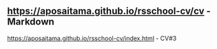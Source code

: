 https://aposaitama.github.io/rsschool-cv/cv - Markdown 
---
https://aposaitama.github.io/rsschool-cv/index.html - CV#3
